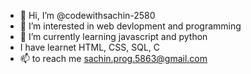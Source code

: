 - 👋 Hi, I’m @codewithsachin-2580
- 👀 I’m interested in web devlopment and programming 
- 🌱 I’m currently learning javascript and python 
- I have learnet HTML, CSS, SQL, C 
- 📫 to reach me sachin.prog.5863@gmail.com 

<!---
codewithsachin-2580/codewithsachin-2580 is a ✨ special ✨ repository because its `README.md` (this file) appears on your GitHub profile.
You can click the Preview link to take a look at your changes.
--->
